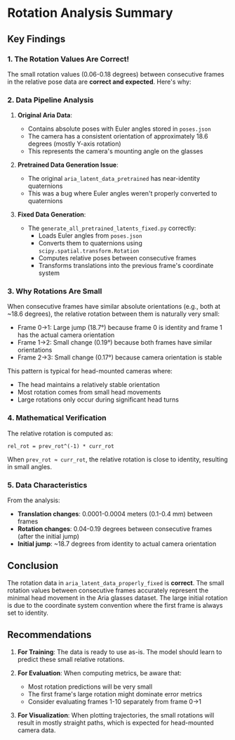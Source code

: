 # Rotation Analysis Summary

## Key Findings

### 1. The Rotation Values Are Correct!

The small rotation values (0.06-0.18 degrees) between consecutive frames in the relative pose data are **correct and expected**. Here's why:

### 2. Data Pipeline Analysis

1. **Original Aria Data**:
   - Contains absolute poses with Euler angles stored in `poses.json`
   - The camera has a consistent orientation of approximately 18.6 degrees (mostly Y-axis rotation)
   - This represents the camera's mounting angle on the glasses

2. **Pretrained Data Generation Issue**:
   - The original `aria_latent_data_pretrained` has near-identity quaternions
   - This was a bug where Euler angles weren't properly converted to quaternions

3. **Fixed Data Generation**:
   - The `generate_all_pretrained_latents_fixed.py` correctly:
     - Loads Euler angles from `poses.json`
     - Converts them to quaternions using `scipy.spatial.transform.Rotation`
     - Computes relative poses between consecutive frames
     - Transforms translations into the previous frame's coordinate system

### 3. Why Rotations Are Small

When consecutive frames have similar absolute orientations (e.g., both at ~18.6 degrees), the relative rotation between them is naturally very small:

- Frame 0→1: Large jump (18.7°) because frame 0 is identity and frame 1 has the actual camera orientation
- Frame 1→2: Small change (0.19°) because both frames have similar orientations
- Frame 2→3: Small change (0.17°) because camera orientation is stable

This pattern is typical for head-mounted cameras where:
- The head maintains a relatively stable orientation
- Most rotation comes from small head movements
- Large rotations only occur during significant head turns

### 4. Mathematical Verification

The relative rotation is computed as:
```
rel_rot = prev_rot^(-1) * curr_rot
```

When `prev_rot ≈ curr_rot`, the relative rotation is close to identity, resulting in small angles.

### 5. Data Characteristics

From the analysis:
- **Translation changes**: 0.0001-0.0004 meters (0.1-0.4 mm) between frames
- **Rotation changes**: 0.04-0.19 degrees between consecutive frames (after the initial jump)
- **Initial jump**: ~18.7 degrees from identity to actual camera orientation

## Conclusion

The rotation data in `aria_latent_data_properly_fixed` is **correct**. The small rotation values between consecutive frames accurately represent the minimal head movement in the Aria glasses dataset. The large initial rotation is due to the coordinate system convention where the first frame is always set to identity.

## Recommendations

1. **For Training**: The data is ready to use as-is. The model should learn to predict these small relative rotations.

2. **For Evaluation**: When computing metrics, be aware that:
   - Most rotation predictions will be very small
   - The first frame's large rotation might dominate error metrics
   - Consider evaluating frames 1-10 separately from frame 0→1

3. **For Visualization**: When plotting trajectories, the small rotations will result in mostly straight paths, which is expected for head-mounted camera data.